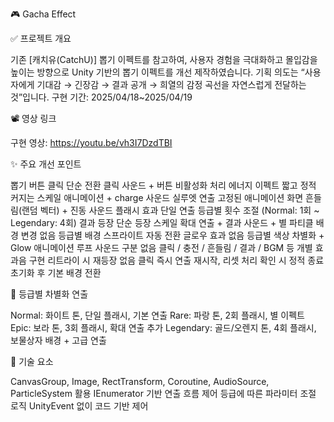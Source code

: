 🎮 Gacha Effect

✅ 프로젝트 개요

기존 [캐치유(CatchU)] 뽑기 이펙트를 참고하여, 사용자 경험을 극대화하고 몰입감을 높이는 방향으로 Unity 기반의 뽑기 이펙트를 개선 제작하였습니다.
기획 의도는 “사용자에게 기대감 → 긴장감 → 결과 공개 → 희열의 감정 곡선을 자연스럽게 전달하는 것”입니다.
구현 기간: 2025/04/18~2025/04/19

📽 영상 링크

구현 영상: https://youtu.be/vh3I7DzdTBI

✨ 주요 개선 포인트

뽑기 버튼 클릭	단순 전환	클릭 사운드 + 버튼 비활성화 처리
에너지 이펙트	짧고 정적	커지는 스케일 애니메이션 + charge 사운드
실루엣 연출	고정된 애니메이션	화면 흔들림(랜덤 벡터) + 진동 사운드
플래시 효과	단일 연출	등급별 횟수 조절 (Normal: 1회 ~ Legendary: 4회)
결과 등장	단순 등장	스케일 확대 연출 + 결과 사운드 + 별 파티클
배경 변경	없음	등급별 배경 스프라이트 자동 전환
글로우 효과	없음	등급별 색상 차별화 + Glow 애니메이션 루프
사운드 구분	없음	클릭 / 충전 / 흔들림 / 결과 / BGM 등 개별 효과음 구현
리트라이 시	재등장 없음	클릭 즉시 연출 재시작, 리셋 처리
확인 시	정적 종료	초기화 후 기본 배경 전환

🧩 등급별 차별화 연출

Normal: 화이트 톤, 단일 플래시, 기본 연출
Rare: 파랑 톤, 2회 플래시, 별 이펙트
Epic: 보라 톤, 3회 플래시, 확대 연출 추가
Legendary: 골드/오렌지 톤, 4회 플래시, 보물상자 배경 + 고급 연출

🧪 기술 요소

CanvasGroup, Image, RectTransform, Coroutine, AudioSource, ParticleSystem 활용
IEnumerator 기반 연출 흐름 제어
등급에 따른 파라미터 조절 로직
UnityEvent 없이 코드 기반 제어
